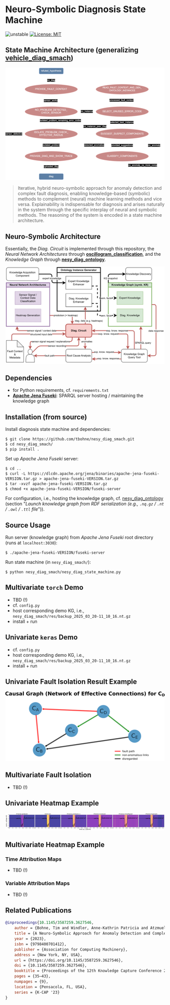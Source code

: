 # Neuro-Symbolic Diagnosis State Machine

![unstable](https://img.shields.io/badge/stability-unstable-orange)
[![License: MIT](https://img.shields.io/badge/License-MIT-yellow.svg)](https://opensource.org/licenses/MIT)

## State Machine Architecture (generalizing [**vehicle_diag_smach**](https://github.com/tbohne/vehicle_diag_smach))

![](img/nesy_diag_smach_v1.svg)

> Iterative, hybrid neuro-symbolic approach for anomaly detection and complex fault diagnosis, enabling knowledge-based (symbolic) methods to complement (neural) machine learning methods and vice versa. Explainability is indispensable for diagnosis and arises naturally in the system through the specific interplay of neural and symbolic methods. The reasoning of the system is encoded in a state machine architecture.

## Neuro-Symbolic Architecture

Essentially, the *Diag. Circuit* is implemented through this repository, the *Neural Network Architectures* through [**oscillogram_classification**](https://github.com/tbohne/oscillogram_classification), and the *Knowledge Graph* through [**nesy_diag_ontology**](https://github.com/tbohne/nesy_diag_ontology).

![](img/nesy.svg)

## Dependencies

- for Python requirements, cf. `requirements.txt`
- [**Apache Jena Fuseki**](https://jena.apache.org/documentation/fuseki2/): SPARQL server hosting / maintaining the knowledge graph

## Installation (from source)

Install diagnosis state machine and dependencies:
```
$ git clone https://github.com/tbohne/nesy_diag_smach.git
$ cd nesy_diag_smach/
$ pip install .
```
Set up *Apache Jena Fuseki* server:
```
$ cd ..
$ curl -L https://dlcdn.apache.org/jena/binaries/apache-jena-fuseki-VERSION.tar.gz > apache-jena-fuseki-VERSION.tar.gz
$ tar -xvzf apache-jena-fuseki-VERSION.tar.gz
$ chmod +x apache-jena-fuseki-VERSION/fuseki-server
```
For configuration, i.e., hosting the knowledge graph, cf. [nesy_diag_ontology](https://github.com/tbohne/nesy_diag_ontology) (section "*Launch knowledge graph from RDF serialization (e.g., `.nq.gz` / `.nt` / `.owl` / `.ttl` file*")).

## Source Usage

Run server (knowledge graph) from *Apache Jena Fuseki* root directory (runs at `localhost:3030`):
```
$ ./apache-jena-fuseki-VERSION/fuseki-server
```
Run state machine (in `nesy_diag_smach/`):
```
$ python nesy_diag_smach/nesy_diag_state_machine.py
```

## Multivariate `torch` Demo

- TBD (!)
- cf. `config.py`
- host corresponding demo KG, i.e., `nesy_diag_smach/res/backup_2025_03_20-11_10_16.nt.gz`
- install + run

## Univariate `keras` Demo

- cf. `config.py`
- host corresponding demo KG, i.e., `nesy_diag_smach/res/backup_2025_03_20-11_10_16.nt.gz`
- install + run

## Univariate Fault Isolation Result Example
![](img/fault_isolation.svg)

## Multivariate Fault Isolation
- TBD (!)

## Univariate Heatmap Example
![](img/all_overlay.svg)

## Multivariate Heatmap Example

### Time Attribution Maps
- TBD (!)

### Variable Attribution Maps
- TBD (!)

## Related Publications

```bibtex
@inproceedings{10.1145/3587259.3627546,
    author = {Bohne, Tim and Windler, Anne-Kathrin Patricia and Atzmueller, Martin},
    title = {A Neuro-Symbolic Approach for Anomaly Detection and Complex Fault Diagnosis Exemplified in the Automotive Domain},
    year = {2023},
    isbn = {9798400701412},
    publisher = {Association for Computing Machinery},
    address = {New York, NY, USA},
    url = {https://doi.org/10.1145/3587259.3627546},
    doi = {10.1145/3587259.3627546},
    booktitle = {Proceedings of the 12th Knowledge Capture Conference 2023},
    pages = {35–43},
    numpages = {9},
    location = {Pensacola, FL, USA},
    series = {K-CAP '23}
}
```
